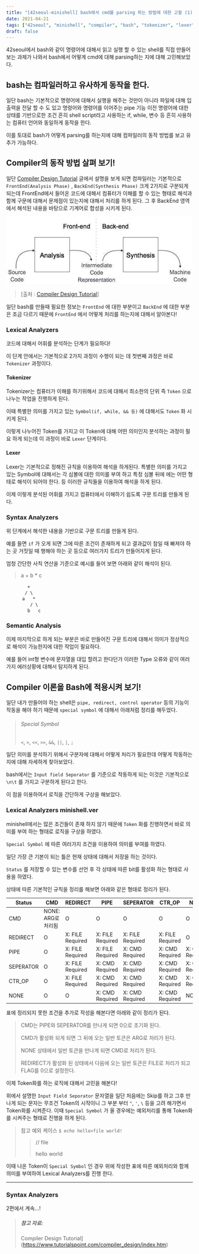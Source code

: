 ```yaml
---
title: "[42seoul-minishell] bash에서 cmd를 parsing 하는 방법에 대한 고찰 (1)!"
date: 2021-04-21
tags: ["42seoul", "minishell", "compiler", "bash", "tokenizer", "lexer", "parser"]
draft: false
---
```


42seoul에서 bash와 같이 명령어에 대해서 읽고 실행 할 수 있는 shell를 직접 만들어 보는 과제가 나와서 bash에서 어떻게 cmd에 대해 parsing하는 지에 대해 고민해보았다.

## bash는 컴파일러하고 유사하게 동작을 한다.

일단 bash는 기본적으로 명령어에 대해서 실행을 해주는 것만이 아니라 파일에 대해 입출력을 전달 할 수 도 있고 명령어와 명령어를 이어주는 pipe 기능 이전 명령어에 대한 상태를 기반으로한 조건 흔히 shell script라고 사용하는 if, while, 변수 등 흔히 사용하는 컴퓨터 언어와 동일하게 동작을 한다.

이를 토대로 bash가 어떻게 parsing를 하는지에 대해 컴파일러의 동작 방법를 보고 유추가 가능하다.

## Compiler의 동작 방법 살펴 보기!

일단 [Compiler Design Tutorial](https://www.tutorialspoint.com/compiler_design/index.htm) 글에서 설명을 보게 되면 컴파일러는 기본적으로 `FrontEnd(Analysis Phase)` , `BackEnd(Synthesis Phase)` 크게 2가지로 구분되게 되는데 FrontEnd에서 들어온 코드에 대해서 컴퓨터가 이해를 할 수 있는 형태로 해석과 함께 구문에 대해서 문제점이 있는지에 대해서 처리를 하게 된다. 그 후 BackEnd 영역에서 해석된 내용을 바탕으로 기계어로 합성을 시키게 된다.

![Analysis and Synthesis phase of compiler](./image/how_to_parse_cmd_in_bash_1/compiler_analysis_synthesis-20210421203556564.jpg)

> [출처 : [Compiler Design Tutorial](https://www.tutorialspoint.com/compiler_design/index.htm)]

일단 bash를 만들때 필요한 정보는 `FrontEnd` 에 대한 부분이고 `BackEnd` 에 대한 부분은 조금 다르기 때문에 `FrontEnd` 에서 어떻게 처리를 하는지에 대해서 알아본다!

### Lexical Analyzers

코드에 대해서 어휘를 분석하는 단계가 필요하다!

이 단계 안에서는 기본적으로 2가지 과정이 수행이 되는 데 첫번째 과정은 바로 `Tokenizer` 과정이다.

#### Tokenizer

Tokenizer는 컴퓨터가 이해를 하기위해서 코드에 대해서 최소한의 단위 즉 `Token` 으로 나누는 작업을 진행하게 된다.

이때 특별한 의미를 가지고 있는 `Symbol(if, while, && 등)` 에 대해서도 `Token` 화 시키게 된다.

이렇게 나누어진 Token를 가지고 이 Token에 대해 어떤 의미인지 분석하는 과정이 필요 하게 되는데 이 과정이 바로 `Lexer` 단계이다.

#### Lexer

Lexer는 기본적으로 정해진 규칙을 이용하여 해석을 하게된다. 특별한 의미를 가지고 있는 Symbol에 대해서는 각 심볼에 대한 의미를 부여 하고 특정 심볼 뒤에 에는 어떤 형태로 해석이 되어야 한다. 등 이러한 규칙들을 이용하여 해석을 하게 된다.

이제 이렇게 분석된 어휘를 가지고 컴퓨터에서 이해하기 쉽도록 구문 트리를 만들게 된다.  

### Syntax Analyzers

위 단계에서 해석한 내용을 기반으로 구문 트리를 만들게 된다.

예를 들면 `if` 가 오게 되면 그에 따른 조건이 존재하게 되고 결과값이 참일 때 빠져야 하는 곳 거짓일 때 행해야 하는 곳 등으로 여러가지 트리가 만들어지게 된다.

엄청 간단한 사칙 연산을 기준으로 예시를 들어 보면 아래와 같이 해석이 된다.

> a + b * c

```
        +
       / \
      a   *
         / \
        b   c
```

### Semantic Analysis

이제 마지막으로 하게 되는 부분은 바로 만들어진 구문 트리에 대해서 의미가 정상적으로 해석이 가능한지에 대한 작업이 필요하다.

예를 들어 int형 변수에 문자열을 대입 할려고 한다던가 이러한 Type 오류와 같이 여러가지 에러상황에 대해서 탐지하게 된다.

## Compiler 이론을 Bash에 적용시켜 보기!

일단 내가 만들어야 하는 shell은 `pipe, redirect, control operator` 등의 기능이 작동을 해야 하기 때문에 `special symbol` 에 대해서 아래처럼 정리를 해두었다.

> ###### Special Symbol
>
> `<`, `>`, `<<`, `>>`, `&&`, `||`, `|`, `;` 

일단 의미를 분석하기 위해서 구분자에 대해서 어떻게 처리가 필요한데 어떻게 작동하는지에 대해 자세하게 찾아보았다.

bash에서는 `Input field Seporator` 를 기준으로 작동하게 되는 이것은 기본적으로 ` \n\t` 를 가지고 구분하게 된다고 한다.

이 점을 이용하여서 로직을 간단하게 구상을 해보았다.

###  Lexical Analyzers minishell.ver

minishell에서는 많은 조건들이 존재 하지 않기 때문에 `Token` 화를 진행하면서 바로 의미를 부여 하는 형태로 로직을 구상을 하였다.

`Special Symbol` 에 따른 여러가지 조건을 이용하여 의미를 부여를 하였다.

일단 가장 큰 기본이 되는 틀은 현재 상태에 대해서 저장을 하는 것이다.

`Status` 를 저장할 수 있는 변수를 선언 후 각 상태에 따른 bit를 활성화 하는 형태로 사용을 하였다.

상태에 따른 기본적인 규칙을 정리를 해보면 아래와 같은 형태로 정리가 된다.

| Status    | CMD                | REDIRECT         | PIPE             | SEPERATOR        | CTR_OP           | NONE            |
| --------- | ------------------ | ---------------- | ---------------- | ---------------- | ---------------- | --------------- |
| CMD       | NONE: ARG로 처리됨 | O                | O                | O                | O                | O               |
| REDIRECT  | O                  | X: FILE Required | X: FILE Required | X: FILE Required | X: FILE Required | O               |
| PIPE      | O                  | X: FILE Required | X: FILE Required | X: CMD Required  | X: CMD Required  | X: CMD Required |
| SEPERATOR | O                  | X: FILE Required | X: CMD Required  | X: CMD Required  | X: CMD Required  | X: CMD Required |
| CTR_OP    | O                  | X: FILE Required | X: CMD Required  | X: CMD Required  | X: CMD Required  | X: CMD Required |
| NONE      | O                  | O                | X: CMD Required  | X: CMD Required  | X: CMD Required  | NONE            |

표에 정리되지 못한 조건을 추가로 작성을 해본다면 아래와 같이 정리가 된다.

> CMD는 PIPE와 SEPERATOR를 만나게 되면 0으로 초기화 된다.
>
> CMD가 활성화 되게 되면 그 뒤에 오는 일반 토큰은 ARG로 처리가 된다.
>
> NONE 상태에서 일반 토큰을 만나게 되면 CMD로 처리가 된다.
>
> REDIRECT가 활성화 된 상태에서 다음에 오는 일반 토큰은 FILE로 처리가 되고 FLAG를 0으로 설정한다.

이제 Token화를 하는 로직에 대해서 고민을 해본다!

위에서 설명한 `Input Field Seporator` 문자열을 일단 처음에는 Skip를 하고 그후 만나게 되는 문자는 무조건 Token의 시작이니 그 부분 부터 `"`, `'`, `\` 등을 고려 해가면서 Token화를 시켜준다. 이때 `Special Symbol` 가 올 경우에는 예외처리를 통해 Token화를 시켜주는 형태로 진행을 하게 된다.

> 참고 예외 케이스
> `$ echo hello>file world!`
>
> > // file
> >
> > hello world

이때 나온 Token이 `Special Symbol` 인 경우 위에 작성한 표에 따른 예외처리와 함께 의미를 부여하여 Lexical Analyzers를 진행 한다.

---

### Syntax Analyzers

2편에서 계속...!



> ##### 참고 자료:
>
> Compiler Design Tutorial](https://www.tutorialspoint.com/compiler_design/index.htm)

